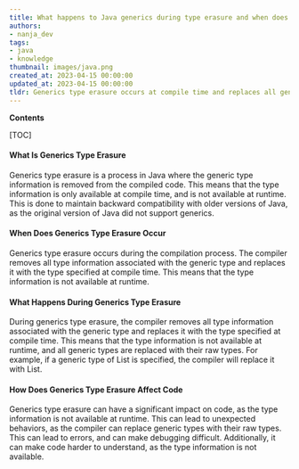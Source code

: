 ```yaml
---
title: What happens to Java generics during type erasure and when does it occur?
authors:
- nanja_dev
tags:
- java
- knowledge
thumbnail: images/java.png
created_at: 2023-04-15 00:00:00
updated_at: 2023-04-15 00:00:00
tldr: Generics type erasure occurs at compile time and replaces all generic type parameters and type arguments with their bounds or Object if the type parameter is unbounded.
---
```


**Contents**

[TOC]

#### What Is Generics Type Erasure

Generics type erasure is a process in Java where the generic type information is removed from the compiled code. This means that the type information is only available at compile time, and is not available at runtime. This is done to maintain backward compatibility with older versions of Java, as the original version of Java did not support generics.

#### When Does Generics Type Erasure Occur

Generics type erasure occurs during the compilation process. The compiler removes all type information associated with the generic type and replaces it with the type specified at compile time. This means that the type information is not available at runtime.

#### What Happens During Generics Type Erasure

During generics type erasure, the compiler removes all type information associated with the generic type and replaces it with the type specified at compile time. This means that the type information is not available at runtime, and all generic types are replaced with their raw types. For example, if a generic type of List<String> is specified, the compiler will replace it with List.

#### How Does Generics Type Erasure Affect Code

Generics type erasure can have a significant impact on code, as the type information is not available at runtime. This can lead to unexpected behaviors, as the compiler can replace generic types with their raw types. This can lead to errors, and can make debugging difficult. Additionally, it can make code harder to understand, as the type information is not available.
